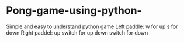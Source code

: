 # Pong-game-using-python-
Simple and easy to understand python game 
Left paddle:
  w for up
  s for down
Right paddel:
  up switch for up 
  down switch for down
  
